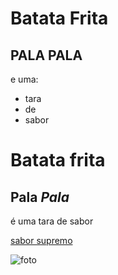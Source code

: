  # Batata Frita
 ## __PALA PALA__

e uma:

- tara
- de
- sabor

# Batata frita
## __Pala__ _Pala_

é uma tara de sabor

[sabor supremo](https://www.youtube.com/watch?v=pL_MlbPo3kg)

![foto](https://www.google.com/url?sa=i&url=https%3A%2F%2Fwww.continente.pt%2Fproduto%2Fbatatas-fritas-palha-caseira-pala-pala-7571550.html&psig=AOvVaw1UkCiSVOIl29X9AADlosaL&ust=1699097316817000&source=images&cd=vfe&ved=0CBEQjRxqFwoTCJiSrPLcp4IDFQAAAAAdAAAAABAW.png)